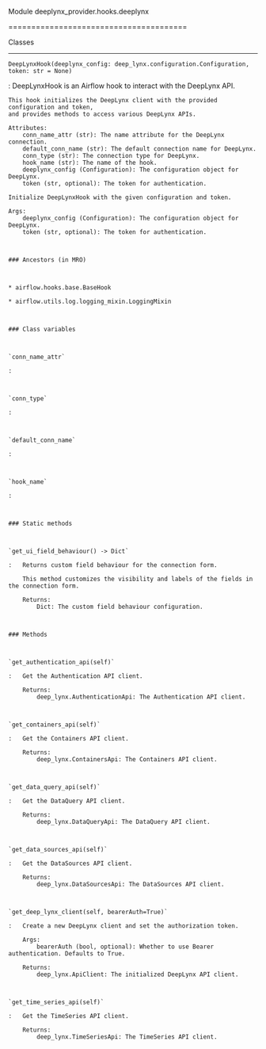 Module deeplynx_provider.hooks.deeplynx
=======================================






Classes
-------

`DeepLynxHook(deeplynx_config: deep_lynx.configuration.Configuration, token: str = None)`
:   DeepLynxHook is an Airflow hook to interact with the DeepLynx API.
    
    This hook initializes the DeepLynx client with the provided configuration and token,
    and provides methods to access various DeepLynx APIs.
    
    Attributes:
        conn_name_attr (str): The name attribute for the DeepLynx connection.
        default_conn_name (str): The default connection name for DeepLynx.
        conn_type (str): The connection type for DeepLynx.
        hook_name (str): The name of the hook.
        deeplynx_config (Configuration): The configuration object for DeepLynx.
        token (str, optional): The token for authentication.
    
    Initialize DeepLynxHook with the given configuration and token.
    
    Args:
        deeplynx_config (Configuration): The configuration object for DeepLynx.
        token (str, optional): The token for authentication.

    ### Ancestors (in MRO)

    * airflow.hooks.base.BaseHook
    * airflow.utils.log.logging_mixin.LoggingMixin

    ### Class variables

    `conn_name_attr`
    :

    `conn_type`
    :

    `default_conn_name`
    :

    `hook_name`
    :

    ### Static methods

    `get_ui_field_behaviour() ‑> Dict`
    :   Returns custom field behaviour for the connection form.
        
        This method customizes the visibility and labels of the fields in the connection form.
        
        Returns:
            Dict: The custom field behaviour configuration.

    ### Methods

    `get_authentication_api(self)`
    :   Get the Authentication API client.
        
        Returns:
            deep_lynx.AuthenticationApi: The Authentication API client.

    `get_containers_api(self)`
    :   Get the Containers API client.
        
        Returns:
            deep_lynx.ContainersApi: The Containers API client.

    `get_data_query_api(self)`
    :   Get the DataQuery API client.
        
        Returns:
            deep_lynx.DataQueryApi: The DataQuery API client.

    `get_data_sources_api(self)`
    :   Get the DataSources API client.
        
        Returns:
            deep_lynx.DataSourcesApi: The DataSources API client.

    `get_deep_lynx_client(self, bearerAuth=True)`
    :   Create a new DeepLynx client and set the authorization token.
        
        Args:
            bearerAuth (bool, optional): Whether to use Bearer authentication. Defaults to True.
        
        Returns:
            deep_lynx.ApiClient: The initialized DeepLynx API client.

    `get_time_series_api(self)`
    :   Get the TimeSeries API client.
        
        Returns:
            deep_lynx.TimeSeriesApi: The TimeSeries API client.